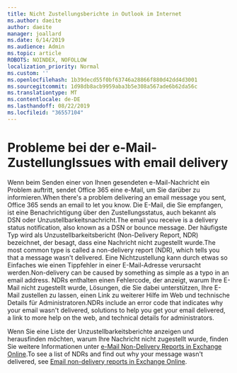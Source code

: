```yaml
---
title: Nicht Zustellungsberichte in Outlook im Internet
ms.author: daeite
author: daeite
manager: joallard
ms.date: 6/14/2019
ms.audience: Admin
ms.topic: article
ROBOTS: NOINDEX, NOFOLLOW
localization_priority: Normal
ms.custom: ''
ms.openlocfilehash: 1b39decd55f0bf63746a28866f880d42dd4d3001
ms.sourcegitcommit: 1d98db8acb9959aba3b5e308a567ade6b62da56c
ms.translationtype: MT
ms.contentlocale: de-DE
ms.lasthandoff: 08/22/2019
ms.locfileid: "36557104"
---
```

# <a name="issues-with-email-delivery"></a><span data-ttu-id="92c46-102">Probleme bei der e-Mail-Zustellung</span><span class="sxs-lookup"><span data-stu-id="92c46-102">Issues with email delivery</span></span>

<span data-ttu-id="92c46-103">Wenn beim Senden einer von Ihnen gesendeten e-Mail-Nachricht ein Problem auftritt, sendet Office 365 eine e-Mail, um Sie darüber zu informieren.</span><span class="sxs-lookup"><span data-stu-id="92c46-103">When there's a problem delivering an email message you sent, Office 365 sends an email to let you know.</span></span> <span data-ttu-id="92c46-104">Die E-Mail, die Sie empfangen, ist eine Benachrichtigung über den Zustellungsstatus, auch bekannt als DSN oder Unzustellbarkeitsnachricht.</span><span class="sxs-lookup"><span data-stu-id="92c46-104">The email you receive is a delivery status notification, also known as a DSN or bounce message.</span></span> <span data-ttu-id="92c46-105">Der häufigste Typ wird als Unzustellbarkeitsbericht (Non-Delivery Report, NDR) bezeichnet, der besagt, dass eine Nachricht nicht zugestellt wurde.</span><span class="sxs-lookup"><span data-stu-id="92c46-105">The most common type is called a non-delivery report (NDR), which tells you that a message wasn't delivered.</span></span> <span data-ttu-id="92c46-106">Eine Nichtzustellung kann durch etwas so Einfaches wie einen Tippfehler in einer E-Mail-Adresse verursacht werden.</span><span class="sxs-lookup"><span data-stu-id="92c46-106">Non-delivery can be caused by something as simple as a typo in an email address.</span></span> <span data-ttu-id="92c46-107">NDRs enthalten einen Fehlercode, der anzeigt, warum Ihre E-Mail nicht zugestellt wurde, Lösungen, die Sie dabei unterstützen, Ihre E-Mail zustellen zu lassen, einen Link zu weiterer Hilfe im Web und technische Details für Administratoren.</span><span class="sxs-lookup"><span data-stu-id="92c46-107">NDRs include an error code that indicates why your email wasn't delivered, solutions to help you get your email delivered, a link to more help on the web, and technical details for administrators.</span></span>

<span data-ttu-id="92c46-108">Wenn Sie eine Liste der Unzustellbarkeitsberichte anzeigen und herausfinden möchten, warum Ihre Nachricht nicht zugestellt wurde, finden Sie weitere Informationen unter [e-Mail Non-Delivery Reports in Exchange Online](https://docs.microsoft.com/exchange/mail-flow-best-practices/non-delivery-reports-in-exchange-online/non-delivery-reports-in-exchange-online).</span><span class="sxs-lookup"><span data-stu-id="92c46-108">To see a list of NDRs and find out why your message wasn't delivered, see [Email non-delivery reports in Exchange Online](https://docs.microsoft.com/exchange/mail-flow-best-practices/non-delivery-reports-in-exchange-online/non-delivery-reports-in-exchange-online).</span></span>